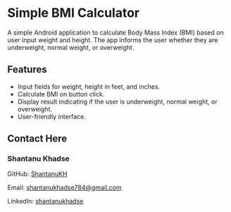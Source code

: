 # Simple BMI Calculator

A simple Android application to calculate Body Mass Index (BMI) based on user input weight and height. The app informs the user whether they are underweight, normal weight, or overweight.

## Features

- Input fields for weight, height in feet, and inches.
- Calculate BMI on button click.
- Display result indicating if the user is underweight, normal weight, or overweight.
- User-friendly interface.

## Contact Here


   ### Shantanu Khadse
  
  GitHub: [ShantanuKH](https://github.com/ShantanuKH)
  
  Email: shantanukhadse784@gmail.com  
  
  LinkedIn: [shantanukhadse](https://www.linkedin.com/in/shantanu-khadse-a62585230/)



